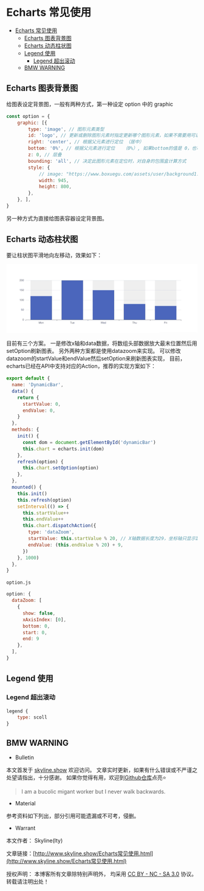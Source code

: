 # Echarts 常见使用

<!-- @import "[TOC]" {cmd="toc" depthFrom=1 depthTo=6 orderedList=false} -->

<!-- code_chunk_output -->

- [Echarts 常见使用](#echarts-常见使用)
  - [Echarts 图表背景图](#echarts-图表背景图)
  - [Echarts 动态柱状图](#echarts-动态柱状图)
  - [Legend 使用](#legend-使用)
    - [Legend 超出滚动](#legend-超出滚动)
  - [BMW WARNING](#bmw-warning)

<!-- /code_chunk_output -->

## Echarts 图表背景图

给图表设定背景图，一般有两种方式，第一种设定 option 中的 graphic

```js
const option = {
    graphic: [{
        type: 'image', // 图形元素类型
        id: 'logo', // 更新或删除图形元素时指定更新哪个图形元素，如果不需要用可以忽略。
        right: 'center', // 根据父元素进行定位 （居中）
        bottom: '0%', // 根据父元素进行定位   （0%）, 如果bottom的值是 0，也可以删除该bottom属性值。
        z: 0, // 层叠
        bounding: 'all', // 决定此图形元素在定位时，对自身的包围盒计算方式
        style: {
            // image: "https://www.boxuegu.com/assets/user/background1.png",
            width: 945,
            height: 800,
        },
    }, ],
}
```

另一种方式为直接给图表容器设定背景图。

## Echarts 动态柱状图

要让柱状图平滑地向左移动，效果如下：

![Echarts常见使用QQ20230317-144305-HD](https://raw.githubusercontent.com/skylinety/blog-pics/master/imgs/Echarts%E5%B8%B8%E8%A7%81%E4%BD%BF%E7%94%A8QQ20230317-144305-HD.gif)

目前有三个方案。
一是修改x轴和data数据，将数组头部数据放大最末位置然后用setOption刷新图表。
另外两种方案都是使用datazoom来实现。
可以修改datazoom的startValue和endValue然后setOption来刷新图表实现，
目前，echarts已经在API中支持对应的Action，推荐的实现方案如下：

```jsx
export default {
  name: 'DynamicBar',
  data() {
    return {
      startValue: 0,
      endValue: 0,
    }
  },
  methods: {
    init() {
      const dom = document.getElementById('dynamicBar')
      this.chart = echarts.init(dom)
    },
    refresh(option) {
      this.chart.setOption(option)
    },
  },
  mounted() {
    this.init()
    this.refresh(option)
    setInterval(() => {
      this.startValue++
      this.endValue++
      this.chart.dispatchAction({
        type: 'dataZoom',
        startValue: this.startValue % 20, // X轴数据长度为29，坐标轴只显示10条数据，则需要以20为模进行计算
        endValue: (this.endValue % 20) + 9,
      })
    }, 1000)
  },
}
```

`option.js`

```js
option: {
  dataZoom: [
    {
      show: false,
      xAxisIndex: [0],
      bottom: 0,
      start: 0,
      end: 9
    },
  ],
}
```
## Legend 使用

### Legend 超出滚动

```js
legend {
    type: scoll
}
```


## BMW WARNING

- Bulletin

本文首发于 [skyline.show](http://www.skyline.show) 欢迎访问。
文章实时更新，如果有什么错误或不严谨之处望请指出，十分感谢。
如果你觉得有用，欢迎到[Github仓库](https://github.com/skylinety/Blog)点亮⭐️


> I am a bucolic migant worker but I never walk backwards.

- Material

参考资料如下列出，部分引用可能遗漏或不可考，侵删。

>  

- Warrant

本文作者： Skyline(lty)

文章链接：[http://www.skyline.show/Echarts常见使用.html](http://www.skyline.show/Echarts常见使用.html)

授权声明： 本博客所有文章除特别声明外， 均采用 [CC BY - NC - SA 3.0](https://creativecommons.org/licenses/by-nc-sa/3.0/deed.zh) 协议。 转载请注明出处！
